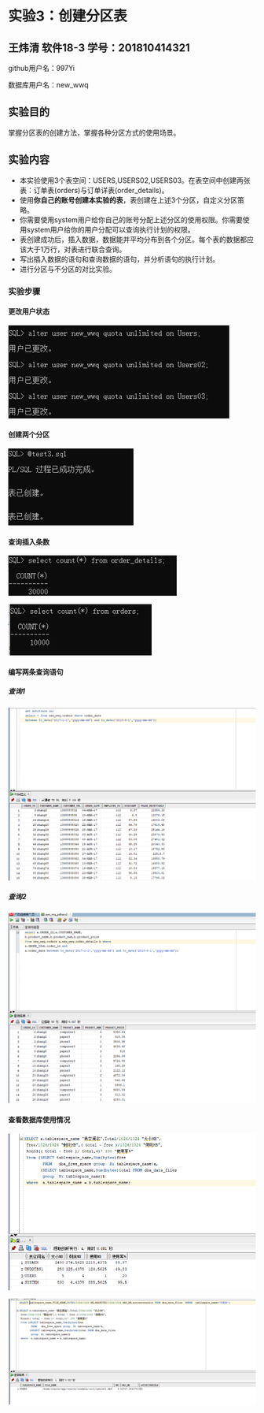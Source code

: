 # 实验3：创建分区表

王炜清 软件18-3 学号：201810414321
---

github用户名：997Yi

数据库用户名：new_wwq

## 实验目的

掌握分区表的创建方法，掌握各种分区方式的使用场景。

## 实验内容

- 本实验使用3个表空间：USERS,USERS02,USERS03。在表空间中创建两张表：订单表(orders)与订单详表(order_details)。
- 使用**你自己的账号创建本实验的表**，表创建在上述3个分区，自定义分区策略。
- 你需要使用system用户给你自己的账号分配上述分区的使用权限。你需要使用system用户给你的用户分配可以查询执行计划的权限。
- 表创建成功后，插入数据，数据能并平均分布到各个分区。每个表的数据都应该大于1万行，对表进行联合查询。
- 写出插入数据的语句和查询数据的语句，并分析语句的执行计划。
- 进行分区与不分区的对比实验。

### 实验步骤

#### 更改用户状态

![1](1.png)

#### 创建两个分区

![2](2.png)

#### 查询插入条数

![3](3.png)

![4](4.png)

#### 编写两条查询语句

##### 查询1

![5](5.png)

##### 查询2

![6](6.png)

#### 查看数据库使用情况

![7](7.png)

![8](8.png)